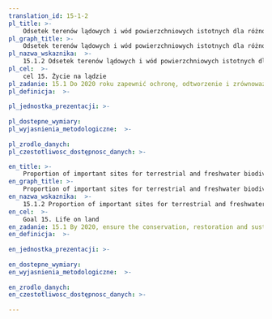 ```yaml
---
translation_id: 15-1-2
pl_title: >-
    Odsetek terenów lądowych i wód powierzchniowych istotnych dla różnorodności biologicznej objętych ochroną - według typu ekosystemu
pl_graph_title: >-
    Odsetek terenów lądowych i wód powierzchniowych istotnych dla różnorodności biologicznej objętych ochroną - według typu ekosystemu
pl_nazwa_wskaznika:  >-
    15.1.2 Odsetek terenów lądowych i wód powierzchniowych istotnych dla różnorodności biologicznej objętych ochroną - według typu ekosystemu
pl_cel:  >-
    cel 15. Życie na lądzie
pl_zadanie: 15.1 Do 2020 roku zapewnić ochronę, odtworzenie i zrównoważone użytkowanie lądowych i śródlądowych ekosystemów słodkiej wody oraz pozostałych ekosystemów, w szczególności lasów, terenów podmokłych i suchych oraz gór, zgodnie z międzynarodowymi zobowiązaniami
pl_definicja:  >-
    
pl_jednostka_prezentacji: >-
    
pl_dostepne_wymiary: 
pl_wyjasnienia_metodologiczne:  >-
    
pl_zrodlo_danych: 
pl_czestotliwosc_dostępnosc_danych: >-

en_title: >-
    Proportion of important sites for terrestrial and freshwater biodiversity that are covered by protected areas, by ecosystem type
en_graph_title: >-
    Proportion of important sites for terrestrial and freshwater biodiversity that are covered by protected areas, by ecosystem type
en_nazwa_wskaznika:  >-
    15.1.2 Proportion of important sites for terrestrial and freshwater biodiversity that are covered by protected areas, by ecosystem type
en_cel:  >-
    Goal 15. Life on land
en_zadanie: 15.1 By 2020, ensure the conservation, restoration and sustainable use of terrestrial and inland freshwater ecosystems and their services, in particular forests, wetlands, mountains and drylands, in line with obligations under international agreements. Share of legally protected land in total area
en_definicja:  >-
    
en_jednostka_prezentacji: >-
    
en_dostepne_wymiary: 
en_wyjasnienia_metodologiczne:  >-
    
en_zrodlo_danych: 
en_czestotliwosc_dostępnosc_danych: >-
    
---
```

